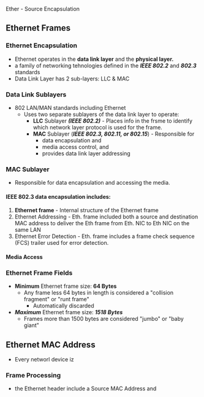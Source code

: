 Ether - Source
Encapsulation 

## Ethernet Frames
### Ethernet Encapsulation
- Ethernet operates in the __data link layer__ and the __physical layer.__
- a family of networking tehnologies defined in the ___IEEE 802.2___ and ___802.3___ standards
- Data Link Layer has 2 sub-layers: LLC & MAC

### Data Link Sublayers
- 802 LAN/MAN standards including Ethernet 
    - Uses two separate sublayers of the data link layer to operate:
         - __LLC__ Sublayer ___(IEEE 802.2)___ - Places info in the frsme to identify which network layer protocol is used for the frame.
         - __MAC__ Sublayer (___IEEE 802.3, 802.11, or 802.15___) - Responsible for 
             - data encapsulation and 
             - media access control, and 
             - provides data link layer addressing


### MAC Sublayer
- Responsible for data encapsulation and accessing the media.
#### IEEE 802.3 data encapsulation includes:
1. __Ethernet frame__ - Internal structure of the Ethernet frame
2. Ethernet Addressing - Eth. frame included both a source and destination MAC address to deliver the Eth frame from Eth. NIC to Eth NIC on the same LAN
3. Ethernet Error Detection - Eth. frame includes a frame check sequence (FCS) trailer used for error detection.

#### Media Access


### Ethernet Frame Fields
- __Minimum__ Ethernet frame size: __64 Bytes__
    - Any frame less 64 bytes in length is considered a "collision fragment" or "runt frame"
        - Automatically discarded
- ___Maximum___ Ethernet frame size: ___1518 Bytes___
    - Frames more than 1500 bytes are considered "jumbo" or "baby giant"

## Ethernet MAC Address
- Every networl device iz 

### Frame Processing
- the Ethernet header include a Source MAC Address and 

